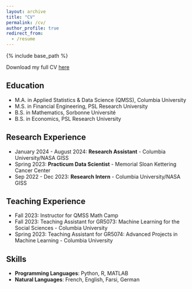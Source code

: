 ```yaml
---
layout: archive
title: "CV"
permalink: /cv/
author_profile: true
redirect_from:
  - /resume
---
```


{% include base_path %}

Download my full CV [here](https://emileDesmaili.github.io/files/CV.pdf)


## Education

* M.A. in Applied Statistics & Data Science (QMSS), Columbia University
* M.S. in Financial Engineering, PSL Research University
* B.S. in Mathematics, Sorbonne Université 
* B.S. in Economics, PSL Research University


## Research Experience

* January 2024 - August 2024: **Research Assistant** - Columbia University/NASA GISS
* Spring 2023: **Practicum Data Scientist** - Memorial Sloan Kettering Cancer Center
* Sep 2022 - Dec 2023: **Research Intern** - Columbia University/NASA GISS


## Teaching Experience

* Fall 2023: Instructor for QMSS Math Camp
* Fall 2023: Teaching Assistant for GR5073: Machine Learning for the Social Sciences - Columbia University
* Spring 2023: Teaching Assistant for GR5074: Advanced Projects in Machine Learning - Columbia University


## Skills

* **Programming Languages**: Python, R, MATLAB
* **Natural Languages**: French, English, Farsi, German



